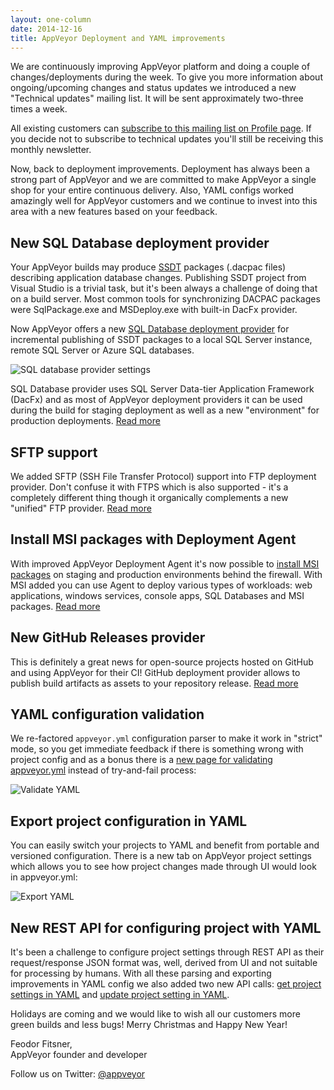 ```yaml
---
layout: one-column
date: 2014-12-16
title: AppVeyor Deployment and YAML improvements
---
```


We are continuously improving AppVeyor platform and doing a couple of changes/deployments during the week.
To give you more information about ongoing/upcoming changes and status updates we introduced a new
"Technical updates" mailing list. It will be sent approximately two-three times a week.

All existing customers can [subscribe to this mailing list on Profile page](https://ci.appveyor.com/profile).
If you decide not to subscribe to technical updates you'll still be receiving this monthly newsletter.

Now, back to deployment improvements. Deployment has always been a strong part of AppVeyor and we are
committed to make AppVeyor a single shop for your entire continuous delivery. Also, YAML configs worked
amazingly well for AppVeyor customers and we continue to invest into this area with a new features based
on your feedback.

## New SQL Database deployment provider

Your AppVeyor builds may produce [SSDT](https://msdn.microsoft.com/en-us/library/hh272686(v=vs.103).aspx)
packages (.dacpac files) describing application database changes. Publishing SSDT project from Visual
Studio is a trivial task, but it's been always a challenge of doing that on a build server. Most common
tools for synchronizing DACPAC packages were SqlPackage.exe and MSDeploy.exe with built-in DacFx provider.

Now AppVeyor offers a new [SQL Database deployment provider](/docs/deployment/sql-database-ssdt/) for
incremental publishing of SSDT packages to a local SQL Server instance, remote SQL Server or Azure SQL
databases.

![SQL database provider settings](/assets/images/posts/2014-12-16/sql-database-provider-settings.png)

SQL Database provider uses SQL Server Data-tier Application Framework (DacFx) and as most of AppVeyor
deployment providers it can be used during the build for staging deployment as well as a new "environment"
for production deployments. [Read more](/docs/deployment/sql-database-ssdt/)

## SFTP support

We added SFTP (SSH File Transfer Protocol) support into FTP deployment provider. Don't confuse it with
FTPS which is also supported - it's a completely different thing though it organically complements a new
"unified" FTP provider. [Read more](/docs/deployment/ftp/)

## Install MSI packages with Deployment Agent

With improved AppVeyor Deployment Agent it's now possible to [install MSI packages](/docs/deployment/agent#installing-msi-package-artifact-on-remote-machine)
on staging and production environments behind the firewall. With MSI added you can use Agent to deploy
various types of workloads: web applications, windows services, console apps, SQL Databases and MSI
packages. [Read more](/docs/deployment/agent/)

## New GitHub Releases provider

This is definitely a great news for open-source projects hosted on GitHub and using AppVeyor for their CI!
GitHub deployment provider allows to publish build artifacts as assets to your repository release.
[Read more](/docs/deployment/github/)

## YAML configuration validation

We re-factored `appveyor.yml` configuration parser to make it work in "strict" mode, so you get immediate
feedback if there is something wrong with project config and as a bonus there is a
[new page for validating appveyor.yml](https://ci.appveyor.com/tools/validate-yaml) instead of try-and-fail
process:

![Validate YAML](/assets/images/posts/2014-12-16/validate-yaml.png)

## Export project configuration in YAML

You can easily switch your projects to YAML and benefit from portable and versioned configuration.
There is a new tab on AppVeyor project settings which allows you to see how project changes made through
UI would look in appveyor.yml:

![Export YAML](/assets/images/posts/2014-12-16/export-yaml.png)

## New REST API for configuring project with YAML

It's been a challenge to configure project settings through REST API as their request/response JSON format
was, well, derived from UI and not suitable for processing by humans. With all these parsing and exporting
improvements in YAML config we also added two new API calls: [get project settings in YAML](/docs/api/projects-builds#get-project-settings-in-yaml)
and [update project setting in YAML](/docs/api/projects-builds#update-project-settings-in-yaml).

Holidays are coming and we would like to wish all our customers more green builds and less bugs!
Merry Christmas and Happy New Year!

Feodor Fitsner,<br/>
AppVeyor founder and developer

Follow us on Twitter: [@appveyor](https://twitter.com/appveyor)
